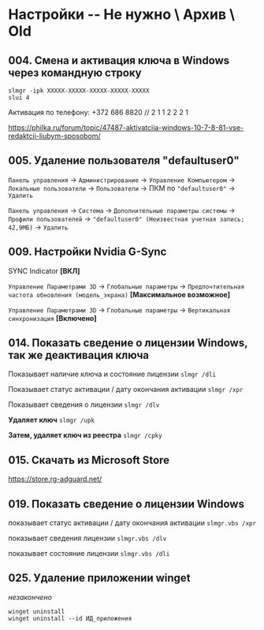 # Настройки -- Не нужно \ Архив \ Old

## 004. Смена и активация ключа в Windows через командную строку
```
slmgr -ipk XXXXX-XXXXX-XXXXX-XXXXX-XXXXX
slui 4
```

Активация по телефону: +372 686 8820
// 2 1 1 2 2 2 1

https://philka.ru/forum/topic/47487-aktivatciia-windows-10-7-8-81-vse-redaktcii-liubym-sposobom/



## 005. Удаление пользователя "defaultuser0"
`Панель управления` 
→ `Администрирование`
→ `Управление Компьютером` 
→ `Локальные пользователи` 
→ `Пользователи` 
→ ПКМ по  `"defaultuser0"`
→ `Удалить`

`Панель управления`
→ `Система`
→ `Дополнительные параметры системы`
→ `Профили пользователей`
→ `"defaultuser0" (Неизвестная учетная запись; 42,9МБ)`
→ `Удалить`



## 009. Настройки Nvidia G-Sync
SYNC Indicator **[ВКЛ]**

`Управление Параметрами 3D`
→ `Глобальные параметры`
→ `Предпочтительная частота обновления (модель_экрана)` **[Максимальное возможное]**

`Управление Параметрами 3D`
→ `Глобальные параметры`
→ `Вертикальная синхронизация` **[Включено]**



## 014. Показать сведение о лицензии Windows, так же деактивация ключа
Показывает наличие ключа и состояние лицензии
`slmgr /dli`

Показывает статус активации / дату окончания активации
`slmgr /xpr`

Показывает сведения о лицензии
`slmgr /dlv`

**Удаляет ключ**
`slmgr /upk`

**Затем, удаляет ключ из реестра**
`slmgr /cpky`



## 015. Скачать из Microsoft Store
https://store.rg-adguard.net/



## 019. Показать сведение о лицензии Windows
показывает статус активации / дату окончания активации
`slmgr.vbs /xpr`

показывает сведения лицензии
`slmgr.vbs /dlv`

показывает состояние лицензии
`slmgr.vbs /dli`



## 025. Удаление приложении winget
*незакончено*

```
winget uninstall
winget uninstall --id ИД_приложения
```



